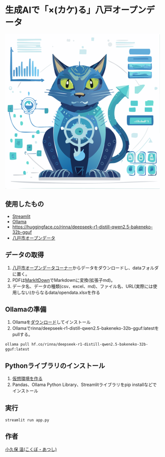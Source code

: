 # 生成AIで「×(カケ)る」八戸オープンデータ

![生成AIで「×(カケ)る」八戸オープンデータ](images/ai_co_create_open_data_hachinohe.png)

## 使用したもの
* [Streamlit](https://streamlit.io/)
* [Ollama](https://ollama.com/)
* https://huggingface.co/rinna/deepseek-r1-distill-qwen2.5-bakeneko-32b-gguf
* [八戸市オープンデータ](https://www.city.hachinohe.aomori.jp/gyoseijoho/tokeijoho/opendata/)

## データの取得
1. [八戸市オープンデータコーナー](https://www.city.hachinohe.aomori.jp/soshikikarasagasu/johosystemka/tokeijoho/1/1495.html)からデータをダウンロードし、dataフォルダに置く。
2. PDFは[MarkItDown](https://github.com/microsoft/markitdown)でMarkdownに変換(拡張子md)。
3. データ名、データの種類(csv、excel、md)、ファイル名、URL(実際には使用しない)からなるdata/opendata.xlsxを作る

## Ollamaの準備
1. Ollamaを[ダウンロード](https://ollama.com/download/windows)してインストール
2. Ollamaでrinna/deepseek-r1-distill-qwen2.5-bakeneko-32b-gguf:latestをpullする。
```
ollama pull hf.co/rinna/deepseek-r1-distill-qwen2.5-bakeneko-32b-gguf:latest
```

## Pythonライブラリのインストール
1. [仮想環境を作る](https://docs.python.org/ja/3.11/library/venv.html)
2. Pandas、Ollama Python Library、Streamlitライブラリをpip installなどでインストール

## 実行
```
streamlit run app.py
```

## 作者
[小久保 温(こくぼ・あつし)](https://akokubo.github.io/)
